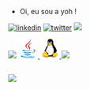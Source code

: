 <!---
yohmay/yohmay is a ✨ special ✨ repository because its `README.md` (this file) appears on your GitHub profile.
You can click the Preview link to take a look at your changes.
--->
- Oi, eu sou a yoh !

<div>
  
[![linkedin](https://img.shields.io/badge/linkedin-0A66C2?style=for-the-badge&logo=linkedin&logoColor=white)](https://www.linkedin.com/in/yohanaortega/)
[![twitter](https://img.shields.io/badge/twitter-1DA1F2?style=for-the-badge&logo=twitter&logoColor=white)](https://twitter.com/yoh_may)
  <a href = "mailto:yohanamayra@gmail.com"><img src="https://img.shields.io/badge/-Gmail-%23333?style=for-the-badge&logo=gmail&logoColor=white" destino ="_blank"></a>

 
 <div>
    
</p> <img src="https://img.icons8.com/color/48/000000/delphi-ide.png"/> </a> <a href="https://www.java.com" target="_blank" rel="noreferrer"> <img src="https://raw.githubusercontent.com/devicons/devicon/master/icons/java/java-original.svg" alt="java" width="40" height="40"/> </a> </a> <a href="https://linux.org" target="_blank" rel="noreferrer"> <img src="https://raw.githubusercontent.com/devicons/devicon/master/icons/linux/linux-original.svg" alt="linux" width="40" height="40"/> </a> <img src="https://img.icons8.com/fluency/48/000000/visual-studio.png"/>

 
 ##
 
<div>
  
<img height="180em" src="https://github-readme-stats.vercel.app/api?username=yohmay&show_icons=true&theme=highcontrast&count_private=true"/>

##
